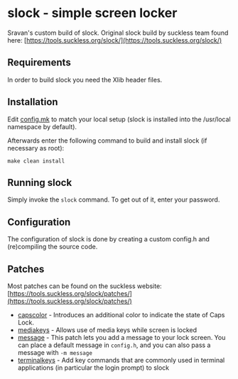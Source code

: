 # slock - simple screen locker

Sravan's custom build of slock. Original slock build by suckless team found here: [https://tools.suckless.org/slock/](https://tools.suckless.org/slock/)

## Requirements

In order to build slock you need the Xlib header files.

## Installation

Edit [config.mk](config.mk) to match your local setup (slock is installed into
the /usr/local namespace by default).

Afterwards enter the following command to build and install slock
(if necessary as root):

```
make clean install
```

## Running slock

Simply invoke the `slock` command. To get out of it, enter your password.

## Configuration

The configuration of slock is done by creating a custom config.h and (re)compiling the source code.

## Patches

Most patches can be found on the suckless website: [https://tools.suckless.org/slock/patches/](https://tools.suckless.org/slock/patches/)

* [capscolor](https://tools.suckless.org/slock/patches/capscolor/) - Introduces an additional color to indicate the state of Caps Lock.
* [mediakeys](https://tools.suckless.org/slock/patches/mediakeys/) - Allows use of media keys while screen is locked
* [message](https://tools.suckless.org/slock/patches/message/) - This patch lets you add a message to your lock screen. You can place a default message in `config.h`, and you can also pass a message with `-m message`
* [terminalkeys](https://tools.suckless.org/slock/patches/terminalkeys/) - Add key commands that are commonly used in terminal applications (in particular the login prompt) to slock
